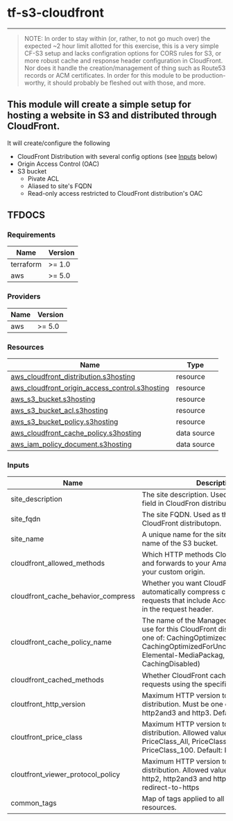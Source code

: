 # tf-s3-cloudfront
---
> NOTE: In order to stay within (or, rather, to not go  much over) the expected ~2 hour limit allotted for this exercise, this is a very simple CF-S3 setup and lacks configration options for CORS rules for S3, or more robust cache and response header configuration in CloudFront. Nor does it handle the creation/management of thing such as Route53 records or ACM certificates. In order for this module to be production-worthy, it should probably be fleshed out with those, and more.

## This module will create a simple setup for hosting a website in S3 and distributed through CloudFront.
It will create/configure the following
* CloudFront Distribution with several config options (see [Inputs](#inputs-section) below)
* Origin Access Control (OAC)
* S3 bucket
    * Pivate ACL
    * Aliased to site's FQDN
    * Read-only access restricted to CloudFront distribution's OAC

## TFDOCS

### Requirements

| Name | Version |
|------|---------|
| terraform | >= 1.0 |
| aws | >= 5.0 |

### Providers

| Name | Version |
|------|---------|
| aws | >= 5.0 |

### Resources

| Name | Type |
|------|------|
| [aws_cloudfront_distribution.s3hosting](https://registry.terraform.io/providers/hashicorp/aws/latest/docs/resources/cloudfront_distribution) | resource |
| [aws_cloudfront_origin_access_control.s3hosting](https://registry.terraform.io/providers/hashicorp/aws/latest/docs/resources/cloudfront_origin_access_control) | resource |
| [aws_s3_bucket.s3hosting](https://registry.terraform.io/providers/hashicorp/aws/latest/docs/resources/s3_bucket) | resource |
| [aws_s3_bucket_acl.s3hosting](https://registry.terraform.io/providers/hashicorp/aws/latest/docs/resources/s3_bucket_acl) | resource |
| [aws_s3_bucket_policy.s3hosting](https://registry.terraform.io/providers/hashicorp/aws/latest/docs/resources/s3_bucket_policy) | resource |
| [aws_cloudfront_cache_policy.s3hosting](https://registry.terraform.io/providers/hashicorp/aws/latest/docs/data-sources/cloudfront_cache_policy) | data source |
| [aws_iam_policy_document.s3hosting](https://registry.terraform.io/providers/hashicorp/aws/latest/docs/data-sources/iam_policy_document) | data source |

### Inputs <a name='inputs-section'></a> 

| Name | Description | Type | Default | Required |
|------|-------------|------|---------|:--------:|
| site\_description | The site description. Used for the comment field in CloudFron distribution. | `string` | n/a | yes |
| site\_fqdn | The site FQDN. Used as the alias for the CloudFront distributopn. | `string` | n/a | yes |
| site\_name | A unique name for the site. Used as the name of the S3 bucket. | `string` | n/a | yes |
| cloudfront\_allowed\_methods | Which HTTP methods CloudFront processes and forwards to your Amazon S3 bucket or your custom origin. | `list(string)` | <pre>[ "*" ]</pre> | no |
| cloudfront\_cache\_behavior\_compress | Whether you want CloudFront to automatically compress content for web requests that include Accept-Encoding: gzip in the request header. | `string` | `"true"` | no |
| cloudfront\_cache\_policy\_name | The name of the Managed Cache Policy to use for this CloudFront distribution. Must be one of: CachingOptimized, CachingDisabled, CachingOptimizedForUncompressedObjects, Elemental-MediaPackag, Amplify. (Default: CachingDisabled) | `string` | `"CachingDisabled"` | no |
| cloudfront\_cached\_methods | Whether CloudFront caches the response to requests using the specified HTTP methods. | `list(string)` | <pre>[ "*" ]</pre> | no |
| cloutfront\_http\_version | Maximum HTTP version to support on the distribution. Must be one of http1.1, http2, http2and3 and http3. Default: http2. | `string` | `"http2"` | no |
| cloutfront\_price\_class | Maximum HTTP version to support on the distribution. Allowed values are PriceClass\_All, PriceClass\_200, PriceClass\_100. Default: PriceClass\_All | `string` | `"PriceClass_All"` | no |
| cloutfront\_viewer\_protocol\_policy | Maximum HTTP version to support on the distribution. Allowed values are http1.1, http2, http2and3 and http3. Default: redirect-to-https | `string` | `"redirect-to-https"` | no |
| common\_tags | Map of tags applied to all applicable resources. | `map(string)` | `{}` | no |
